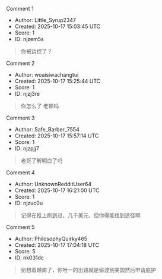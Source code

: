 Comment 1

- Author: Little_Syrup2347
- Created: 2025-10-17 15:03:45 UTC
- Score: 1
- ID: njzem5s

> 你被边控了？

Comment 2

- Author: woaisiwachangtui
- Created: 2025-10-17 15:25:44 UTC
- Score: 1
- ID: njzj3re

> 你怎么了 老赖吗

Comment 3

- Author: Safe_Barber_7554
- Created: 2025-10-17 15:57:14 UTC
- Score: 1
- ID: njzpjj7

> 老哥了解明白了吗

Comment 4

- Author: UnknownRedditUser64
- Created: 2025-10-17 16:21:00 UTC
- Score: 1
- ID: njzuc0u

> 记得在推上刷到过，几千美元，但你得能找到途径啊

Comment 5

- Author: PhilosophyQuirky465
- Created: 2025-10-17 17:04:18 UTC
- Score: 5
- ID: nk031dc

> 别想着越南了，你唯一的出路就是偷渡到美国然后申请庇护
